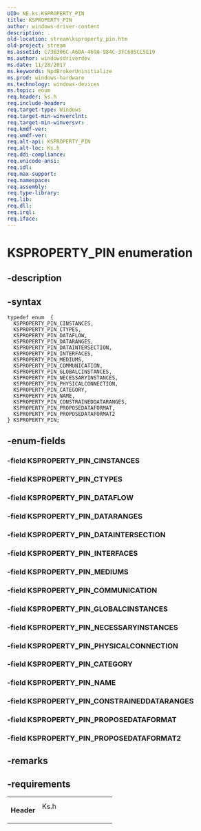 ```yaml
---
UID: NE.ks.KSPROPERTY_PIN
title: KSPROPERTY_PIN
author: windows-driver-content
description: .
old-location: stream\ksproperty_pin.htm
old-project: stream
ms.assetid: C73B306C-A6DA-469A-984C-3FC605CC5E19
ms.author: windowsdriverdev
ms.date: 11/28/2017
ms.keywords: NpdBrokerUninitialize
ms.prod: windows-hardware
ms.technology: windows-devices
ms.topic: enum
req.header: ks.h
req.include-header: 
req.target-type: Windows
req.target-min-winverclnt: 
req.target-min-winversvr: 
req.kmdf-ver: 
req.umdf-ver: 
req.alt-api: KSPROPERTY_PIN
req.alt-loc: Ks.h
req.ddi-compliance: 
req.unicode-ansi: 
req.idl: 
req.max-support: 
req.namespace: 
req.assembly: 
req.type-library: 
req.lib: 
req.dll: 
req.irql: 
req.iface: 
---
```


# KSPROPERTY_PIN enumeration



## -description
<p></p>


## -syntax

````
typedef enum  { 
  KSPROPERTY_PIN_CINSTANCES,
  KSPROPERTY_PIN_CTYPES,
  KSPROPERTY_PIN_DATAFLOW,
  KSPROPERTY_PIN_DATARANGES,
  KSPROPERTY_PIN_DATAINTERSECTION,
  KSPROPERTY_PIN_INTERFACES,
  KSPROPERTY_PIN_MEDIUMS,
  KSPROPERTY_PIN_COMMUNICATION,
  KSPROPERTY_PIN_GLOBALCINSTANCES,
  KSPROPERTY_PIN_NECESSARYINSTANCES,
  KSPROPERTY_PIN_PHYSICALCONNECTION,
  KSPROPERTY_PIN_CATEGORY,
  KSPROPERTY_PIN_NAME,
  KSPROPERTY_PIN_CONSTRAINEDDATARANGES,
  KSPROPERTY_PIN_PROPOSEDATAFORMAT,
  KSPROPERTY_PIN_PROPOSEDATAFORMAT2
} KSPROPERTY_PIN;
````


## -enum-fields
<dl>

### -field <a id="KSPROPERTY_PIN_CINSTANCES"></a><a id="ksproperty_pin_cinstances"></a><b>KSPROPERTY_PIN_CINSTANCES</b>

<dd></dd>

### -field <a id="KSPROPERTY_PIN_CTYPES"></a><a id="ksproperty_pin_ctypes"></a><b>KSPROPERTY_PIN_CTYPES</b>

<dd></dd>

### -field <a id="KSPROPERTY_PIN_DATAFLOW"></a><a id="ksproperty_pin_dataflow"></a><b>KSPROPERTY_PIN_DATAFLOW</b>

<dd></dd>

### -field <a id="KSPROPERTY_PIN_DATARANGES"></a><a id="ksproperty_pin_dataranges"></a><b>KSPROPERTY_PIN_DATARANGES</b>

<dd></dd>

### -field <a id="KSPROPERTY_PIN_DATAINTERSECTION"></a><a id="ksproperty_pin_dataintersection"></a><b>KSPROPERTY_PIN_DATAINTERSECTION</b>

<dd></dd>

### -field <a id="KSPROPERTY_PIN_INTERFACES"></a><a id="ksproperty_pin_interfaces"></a><b>KSPROPERTY_PIN_INTERFACES</b>

<dd></dd>

### -field <a id="KSPROPERTY_PIN_MEDIUMS"></a><a id="ksproperty_pin_mediums"></a><b>KSPROPERTY_PIN_MEDIUMS</b>

<dd></dd>

### -field <a id="KSPROPERTY_PIN_COMMUNICATION"></a><a id="ksproperty_pin_communication"></a><b>KSPROPERTY_PIN_COMMUNICATION</b>

<dd></dd>

### -field <a id="KSPROPERTY_PIN_GLOBALCINSTANCES"></a><a id="ksproperty_pin_globalcinstances"></a><b>KSPROPERTY_PIN_GLOBALCINSTANCES</b>

<dd></dd>

### -field <a id="KSPROPERTY_PIN_NECESSARYINSTANCES"></a><a id="ksproperty_pin_necessaryinstances"></a><b>KSPROPERTY_PIN_NECESSARYINSTANCES</b>

<dd></dd>

### -field <a id="KSPROPERTY_PIN_PHYSICALCONNECTION"></a><a id="ksproperty_pin_physicalconnection"></a><b>KSPROPERTY_PIN_PHYSICALCONNECTION</b>

<dd></dd>

### -field <a id="KSPROPERTY_PIN_CATEGORY"></a><a id="ksproperty_pin_category"></a><b>KSPROPERTY_PIN_CATEGORY</b>

<dd></dd>

### -field <a id="KSPROPERTY_PIN_NAME"></a><a id="ksproperty_pin_name"></a><b>KSPROPERTY_PIN_NAME</b>

<dd></dd>

### -field <a id="KSPROPERTY_PIN_CONSTRAINEDDATARANGES"></a><a id="ksproperty_pin_constraineddataranges"></a><b>KSPROPERTY_PIN_CONSTRAINEDDATARANGES</b>

<dd></dd>

### -field <a id="KSPROPERTY_PIN_PROPOSEDATAFORMAT"></a><a id="ksproperty_pin_proposedataformat"></a><b>KSPROPERTY_PIN_PROPOSEDATAFORMAT</b>

<dd></dd>

### -field <a id="KSPROPERTY_PIN_PROPOSEDATAFORMAT2"></a><a id="ksproperty_pin_proposedataformat2"></a><b>KSPROPERTY_PIN_PROPOSEDATAFORMAT2</b>

<dd></dd>
</dl>

## -remarks


## -requirements
<table>
<tr>
<th width="30%">
<p>Header</p>
</th>
<td width="70%">
<dl>
<dt>Ks.h</dt>
</dl>
</td>
</tr>
</table>
